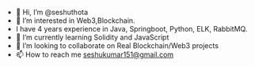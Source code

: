 - 👋 Hi, I’m @seshuthota
- 👀 I’m interested in Web3,Blockchain.
-  I have 4 years experience in Java, Springboot, Python, ELK, RabbitMQ. 
- 🌱 I’m currently learning Solidity and JavaScript
- 💞️ I’m looking to collaborate on Real Blockchain/Web3 projects
- 📫 How to reach me seshukumar151@gmail.com

<!---
seshuthota/seshuthota is a ✨ special ✨ repository because its `README.md` (this file) appears on your GitHub profile.
You can click the Preview link to take a look at your changes.
--->
